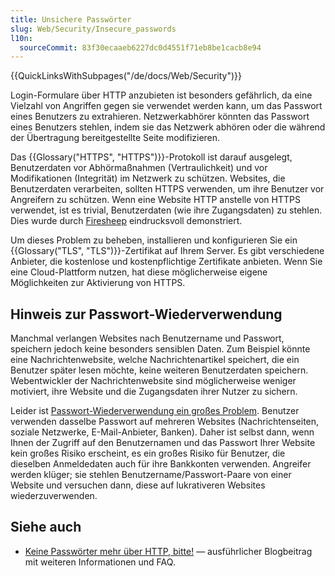 ```yaml
---
title: Unsichere Passwörter
slug: Web/Security/Insecure_passwords
l10n:
  sourceCommit: 83f30ecaaeb6227dc0d4551f71eb8be1cacb8e94
---
```


{{QuickLinksWithSubpages("/de/docs/Web/Security")}}

Login-Formulare über HTTP anzubieten ist besonders gefährlich, da eine Vielzahl von Angriffen gegen sie verwendet werden kann, um das Passwort eines Benutzers zu extrahieren. Netzwerkabhörer könnten das Passwort eines Benutzers stehlen, indem sie das Netzwerk abhören oder die während der Übertragung bereitgestellte Seite modifizieren.

Das {{Glossary("HTTPS", "HTTPS")}}-Protokoll ist darauf ausgelegt, Benutzerdaten vor Abhörmaßnahmen (Vertraulichkeit) und vor Modifikationen (Integrität) im Netzwerk zu schützen. Websites, die Benutzerdaten verarbeiten, sollten HTTPS verwenden, um ihre Benutzer vor Angreifern zu schützen. Wenn eine Website HTTP anstelle von HTTPS verwendet, ist es trivial, Benutzerdaten (wie ihre Zugangsdaten) zu stehlen. Dies wurde durch [Firesheep](https://codebutler.github.io/firesheep/) eindrucksvoll demonstriert.

Um dieses Problem zu beheben, installieren und konfigurieren Sie ein {{Glossary("TLS", "TLS")}}-Zertifikat auf Ihrem Server. Es gibt verschiedene Anbieter, die kostenlose und kostenpflichtige Zertifikate anbieten. Wenn Sie eine Cloud-Plattform nutzen, hat diese möglicherweise eigene Möglichkeiten zur Aktivierung von HTTPS.

## Hinweis zur Passwort-Wiederverwendung

Manchmal verlangen Websites nach Benutzername und Passwort, speichern jedoch keine besonders sensiblen Daten. Zum Beispiel könnte eine Nachrichtenwebsite, welche Nachrichtenartikel speichert, die ein Benutzer später lesen möchte, keine weiteren Benutzerdaten speichern. Webentwickler der Nachrichtenwebsite sind möglicherweise weniger motiviert, ihre Website und die Zugangsdaten ihrer Nutzer zu sichern.

Leider ist [Passwort-Wiederverwendung ein großes Problem](https://www.lightbluetouchpaper.org/2011/02/09/measuring-password-re-use-empirically/). Benutzer verwenden dasselbe Passwort auf mehreren Websites (Nachrichtenseiten, soziale Netzwerke, E-Mail-Anbieter, Banken). Daher ist selbst dann, wenn Ihnen der Zugriff auf den Benutzernamen und das Passwort Ihrer Website kein großes Risiko erscheint, es ein großes Risiko für Benutzer, die dieselben Anmeldedaten auch für ihre Bankkonten verwenden. Angreifer werden klüger; sie stehlen Benutzername/Passwort-Paare von einer Website und versuchen dann, diese auf lukrativeren Websites wiederzuverwenden.

## Siehe auch

- [Keine Passwörter mehr über HTTP, bitte!](https://blog.mozilla.org/tanvi/2016/01/28/no-more-passwords-over-http-please/) — ausführlicher Blogbeitrag mit weiteren Informationen und FAQ.

